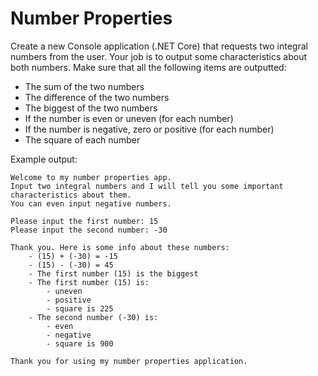 # Number Properties

Create a new Console application (.NET Core) that requests two integral numbers from the user. Your job is to output some characteristics about both numbers. Make sure that all the following items are outputted:

* The sum of the two numbers
* The difference of the two numbers
* The biggest of the two numbers
* If the number is even or uneven (for each number)
* If the number is negative, zero or positive (for each number)
* The square of each number

Example output:

```text
Welcome to my number properties app.
Input two integral numbers and I will tell you some important characteristics about them.
You can even input negative numbers.

Please input the first number: 15
Please input the second number: -30

Thank you. Here is some info about these numbers:
    - (15) + (-30) = -15
    - (15) - (-30) = 45
    - The first number (15) is the biggest
    - The first number (15) is:
        - uneven
        - positive
        - square is 225
    - The second number (-30) is:
        - even
        - negative
        - square is 900

Thank you for using my number properties application.
```
